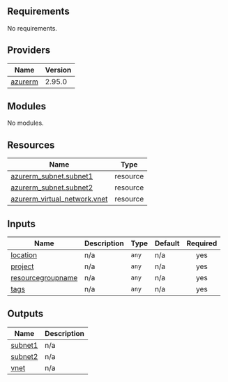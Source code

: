 <!-- BEGIN_TF_DOCS -->
## Requirements

No requirements.

## Providers

| Name | Version |
|------|---------|
| <a name="provider_azurerm"></a> [azurerm](#provider\_azurerm) | 2.95.0 |

## Modules

No modules.

## Resources

| Name | Type |
|------|------|
| [azurerm_subnet.subnet1](https://registry.terraform.io/providers/hashicorp/azurerm/latest/docs/resources/subnet) | resource |
| [azurerm_subnet.subnet2](https://registry.terraform.io/providers/hashicorp/azurerm/latest/docs/resources/subnet) | resource |
| [azurerm_virtual_network.vnet](https://registry.terraform.io/providers/hashicorp/azurerm/latest/docs/resources/virtual_network) | resource |

## Inputs

| Name | Description | Type | Default | Required |
|------|-------------|------|---------|:--------:|
| <a name="input_location"></a> [location](#input\_location) | n/a | `any` | n/a | yes |
| <a name="input_project"></a> [project](#input\_project) | n/a | `any` | n/a | yes |
| <a name="input_resourcegroupname"></a> [resourcegroupname](#input\_resourcegroupname) | n/a | `any` | n/a | yes |
| <a name="input_tags"></a> [tags](#input\_tags) | n/a | `any` | n/a | yes |

## Outputs

| Name | Description |
|------|-------------|
| <a name="output_subnet1"></a> [subnet1](#output\_subnet1) | n/a |
| <a name="output_subnet2"></a> [subnet2](#output\_subnet2) | n/a |
| <a name="output_vnet"></a> [vnet](#output\_vnet) | n/a |
<!-- END_TF_DOCS -->